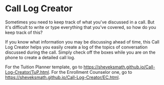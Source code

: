 # Call Log Creator
Sometimes you need to keep track of what you've discussed in a call. But it's difficult to write or type everything that you've covered, so how do you keep track of this?

If you know what information you may be discussing ahead of time, this Call Log Creator helps you easily create a log of the topics of conversation discussed during the call. Simply check off the boxes while you are on the phone to create a detailed call log.

For the Tuition Planner template, go to https://sheveksmath.github.io/Call-Log-Creator/TuP.html. For the Enrollment Counselor one, go to https://sheveksmath.github.io/Call-Log-Creator/EC.html.
